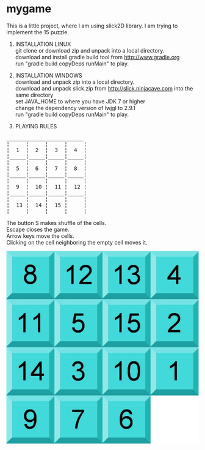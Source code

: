 mygame
======

This is a little project, where I am using slick2D library.
I am trying to implement the 15 puzzle. 


1. INSTALLATION LINUX<br>
 git clone or download zip and unpack into a local directory.<br>
 download and install gradle build tool from http://www.gradle.org<br>
 run "gradle build copyDeps runMain" to play.<br>

2. INSTALLATION WINDOWS<br> 
 download and unpack zip into a local directory.<br>
 download and unpack slick.zip from http://slick.ninjacave.com into the same directory<br>
 set JAVA_HOME to where you have JDK 7 or higher<br>
 change the dependency version of lwjgl to 2.9.1<br>
 run "gradle build copyDeps runMain" to play.<br>
 

3. PLAYING RULES
<pre>
________________________
¦     ¦     ¦     ¦     ¦
¦  1  ¦  2  ¦  3  ¦  4  ¦
¦_____¦_____¦_____¦_____¦
¦     ¦     ¦     ¦     ¦
¦  5  ¦  6  ¦  7  ¦  8  ¦
¦_____¦_____¦_____¦_____¦
¦     ¦     ¦     ¦     ¦
¦  9  ¦  10 ¦  11 ¦  12 ¦
¦_____¦_____¦_____¦_____¦
¦     ¦     ¦     ¦     ¦
¦  13 ¦  14 ¦  15 ¦     ¦
¦_____¦_____¦_____¦_____¦
</pre>

The button S makes shuffle of the cells.<br>
Escape closes the game.<br>
Arrow keys move the cells.<br>
Clicking on the cell neighboring the empty cell moves it.<br>

<img src="https://github.com/ssppkenny/mygame/blob/master/res/screen.jpg">


